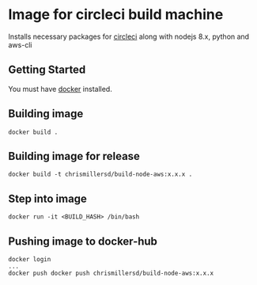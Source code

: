 # Image for circleci build machine

Installs necessary packages for [circleci](https://circleci.com/docs/2.0/custom-images/#adding-required-and-custom-tools-or-files) along with nodejs 8.x, python and aws-cli

## Getting Started

You must have [docker](https://docs.docker.com/engine/installation/) installed.

## Building image

    docker build .

## Building image for release

    docker build -t chrismillersd/build-node-aws:x.x.x .

## Step into image

    docker run -it <BUILD_HASH> /bin/bash

## Pushing image to docker-hub

    docker login
    ...
    docker push docker push chrismillersd/build-node-aws:x.x.x

